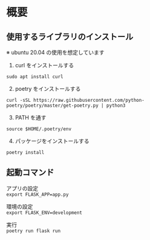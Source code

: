 # 概要

## 使用するライブラリのインストール

※ ubuntu 20.04 の使用を想定しています

1. curl をインストールする

`sudo apt install curl`

2. poetry をインストールする

`curl -sSL https://raw.githubusercontent.com/python-poetry/poetry/master/get-poetry.py | python3`

3. PATH を通す

`source $HOME/.poetry/env`

4. パッケージをインストールする

`poetry install`

## 起動コマンド

アプリの設定  
`export FLASK_APP=app.py`  

環境の設定  
`export FLASK_ENV=development`  

実行  
`poetry run flask run`
